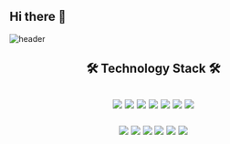 ## Hi there 👋

![header](https://capsule-render.vercel.app/api?type=waving&color=auto&height=300&section=header&text=Donghyun%20An&fontSize=80&animation=fadeIn&fontAlign=50&fontAlignY=50)

<p align="center"> 
  <h2 align="center"> 🛠  Technology Stack 🛠  <h2/>
</p>

<p align="center"> 
  <img src="https://img.shields.io/badge/Python-3766AB?style=flat&logo=Python&logoColor=white"/> <img src="https://img.shields.io/badge/Java-007396?style=flat&logo=Java&logoColor=white"/> <img src="https://img.shields.io/badge/C-A8B9CC?style=flat&logo=C&logoColor=white"/> <img src="https://img.shields.io/badge/C++-00599C?style=flat&logo=C%2B%2B&logoColor=white"/> <img src="https://img.shields.io/badge/JavaScript-F7DF1E?style=flat&logo=JavaScript&logoColor=white"/> <img src="https://img.shields.io/badge/Swift-FA7343?style=flat&logo=Swift&logoColor=white"/> <img src="https://img.shields.io/badge/Dart-0175C2?style=flat&logo=Dart&logoColor=white"/>
  
</p>
<p align="center"> 
    <img src="https://img.shields.io/badge/React-61DAFB?style=flat&logo=React&logoColor=white"/> <img src="https://img.shields.io/badge/Node.js-339933?style=flat&logo=Node.js&logoColor=white"/> <img src="https://img.shields.io/badge/GraphQL-E10098?style=flat&logo=GraphQL&logoColor=white"/> <img src="https://img.shields.io/badge/ios-000000?style=flat&logo=Apple&logoColor=white"/> <img src="https://img.shields.io/badge/Flutter-02569B?style=flat&logo=Flutter&logoColor=white"/> <img src="https://img.shields.io/badge/Tensorflow-FF6F00?style=flat&logo=Tensorflow&logoColor=white"/>
</p>



